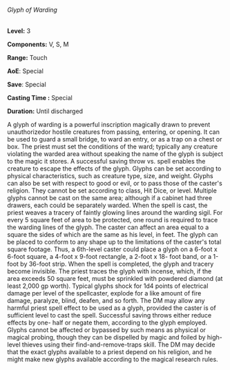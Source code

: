 ###### Glyph of Warding

**Level:** 3

**Components:** V, S, M

**Range:** Touch

**AoE**: Special

**Save**: Special

**Casting Time :** Special

**Duration:** Until discharged

A glyph of warding is a powerful inscription magically drawn to prevent unauthorizedor hostile creatures from passing, entering, or opening. It can be used to guard a small bridge, to ward an entry, or as a trap on a chest or box. The priest must set the conditions of the ward; typically any creature violating the warded area without speaking the name of the glyph is subject to the magic it stores. A successful saving throw vs. spell enables the creature to escape the effects of the glyph. Glyphs can be set according to physical characteristics, such as creature type, size, and weight. Glyphs can also be set with respect to good or evil, or to pass those of the caster's religion. They cannot be set according to class, Hit Dice, or level. Multiple glyphs cannot be cast on the same area; although if a cabinet had three drawers, each could be separately warded. When the spell is cast, the priest weaves a tracery of faintly glowing lines around the warding sigil. For every 5 square feet of area to be protected, one round is required to trace the warding lines of the glyph. The caster can affect an area equal to a square the sides of which are the same as his level, in feet. The glyph can be placed to conform to any shape up to the limitations of the caster's total square footage. Thus, a 6th-level caster could place a glyph on a 6-foot x 6-foot square, a 4-foot x 9-foot rectangle, a 2-foot x 18- foot band, or a 1-foot by 36-foot strip. When the spell is completed, the glyph and tracery become invisible. The priest traces the glyph with incense, which, if the area exceeds 50 square feet, must be sprinkled with powdered diamond (at least 2,000 gp worth). Typical glyphs shock for 1d4 points of electrical damage per level of the spellcaster, explode for a like amount of fire damage, paralyze, blind, deafen, and so forth. The DM may allow any harmful priest spell effect to be used as a glyph, provided the caster is of sufficient level to cast the spell. Successful saving throws either reduce effects by one- half or negate them, according to the glyph employed. Glyphs cannot be affected or bypassed by such means as physical or magical probing, though they can be dispelled by magic and foiled by high-level thieves using their find-and-remove-traps skill. The DM may decide that the exact glyphs available to a priest depend on his religion, and he might make new glyphs available according to the magical research rules.